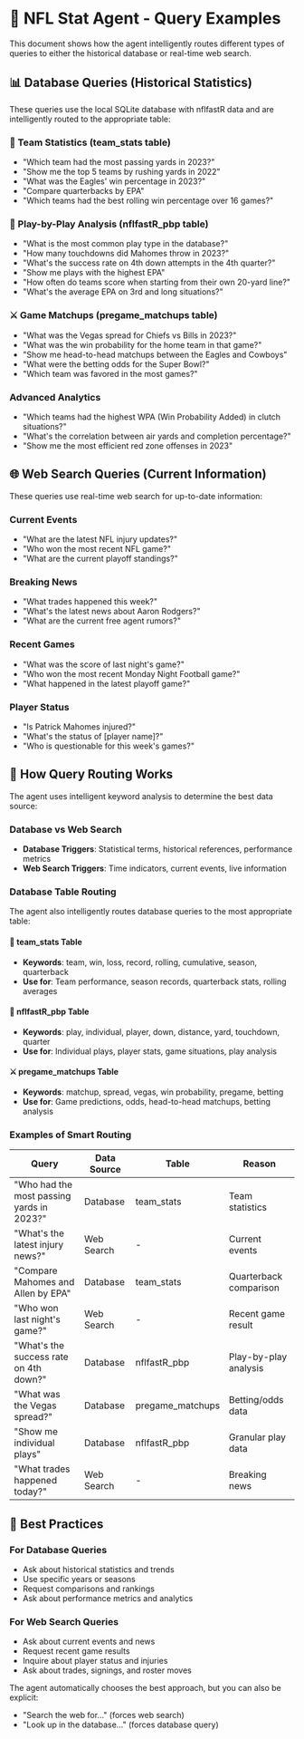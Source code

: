 # 🏈 NFL Stat Agent - Query Examples

This document shows how the agent intelligently routes different types of queries to either the historical database or real-time web search.

## 📊 Database Queries (Historical Statistics)

These queries use the local SQLite database with nflfastR data and are intelligently routed to the appropriate table:

### 🏈 Team Statistics (team_stats table)
- "Which team had the most passing yards in 2023?"
- "Show me the top 5 teams by rushing yards in 2022"
- "What was the Eagles' win percentage in 2023?"
- "Compare quarterbacks by EPA"
- "Which teams had the best rolling win percentage over 16 games?"

### 🎯 Play-by-Play Analysis (nflfastR_pbp table)
- "What is the most common play type in the database?"
- "How many touchdowns did Mahomes throw in 2023?"
- "What's the success rate on 4th down attempts in the 4th quarter?"
- "Show me plays with the highest EPA"
- "How often do teams score when starting from their own 20-yard line?"
- "What's the average EPA on 3rd and long situations?"

### ⚔️ Game Matchups (pregame_matchups table)
- "What was the Vegas spread for Chiefs vs Bills in 2023?"
- "What was the win probability for the home team in that game?"
- "Show me head-to-head matchups between the Eagles and Cowboys"
- "What were the betting odds for the Super Bowl?"
- "Which team was favored in the most games?"

### Advanced Analytics
- "Which teams had the highest WPA (Win Probability Added) in clutch situations?"
- "What's the correlation between air yards and completion percentage?"
- "Show me the most efficient red zone offenses in 2023"

## 🌐 Web Search Queries (Current Information)

These queries use real-time web search for up-to-date information:

### Current Events
- "What are the latest NFL injury updates?"
- "Who won the most recent NFL game?"
- "What are the current playoff standings?"

### Breaking News
- "What trades happened this week?"
- "What's the latest news about Aaron Rodgers?"
- "What are the current free agent rumors?"

### Recent Games
- "What was the score of last night's game?"
- "Who won the most recent Monday Night Football game?"
- "What happened in the latest playoff game?"

### Player Status
- "Is Patrick Mahomes injured?"
- "What's the status of [player name]?"
- "Who is questionable for this week's games?"

## 🤖 How Query Routing Works

The agent uses intelligent keyword analysis to determine the best data source:

### Database vs Web Search
- **Database Triggers**: Statistical terms, historical references, performance metrics
- **Web Search Triggers**: Time indicators, current events, live information

### Database Table Routing
The agent also intelligently routes database queries to the most appropriate table:

#### 🏈 team_stats Table
- **Keywords**: team, win, loss, record, rolling, cumulative, season, quarterback
- **Use for**: Team performance, season records, quarterback stats, rolling averages

#### 🎯 nflfastR_pbp Table  
- **Keywords**: play, individual, player, down, distance, yard, touchdown, quarter
- **Use for**: Individual plays, player stats, game situations, play analysis

#### ⚔️ pregame_matchups Table
- **Keywords**: matchup, spread, vegas, win probability, pregame, betting
- **Use for**: Game predictions, odds, head-to-head matchups, betting analysis

### Examples of Smart Routing

| Query | Data Source | Table | Reason |
|-------|-------------|-------|---------|
| "Who had the most passing yards in 2023?" | Database | team_stats | Team statistics |
| "What's the latest injury news?" | Web Search | - | Current events |
| "Compare Mahomes and Allen by EPA" | Database | team_stats | Quarterback comparison |
| "Who won last night's game?" | Web Search | - | Recent game result |
| "What's the success rate on 4th down?" | Database | nflfastR_pbp | Play-by-play analysis |
| "What was the Vegas spread?" | Database | pregame_matchups | Betting/odds data |
| "Show me individual plays" | Database | nflfastR_pbp | Granular play data |
| "What trades happened today?" | Web Search | - | Breaking news |

## 🎯 Best Practices

### For Database Queries
- Ask about historical statistics and trends
- Use specific years or seasons
- Request comparisons and rankings
- Ask about performance metrics and analytics

### For Web Search Queries
- Ask about current events and news
- Request recent game results
- Inquire about player status and injuries
- Ask about trades, signings, and roster moves

The agent automatically chooses the best approach, but you can also be explicit:
- "Search the web for..." (forces web search)
- "Look up in the database..." (forces database query) 